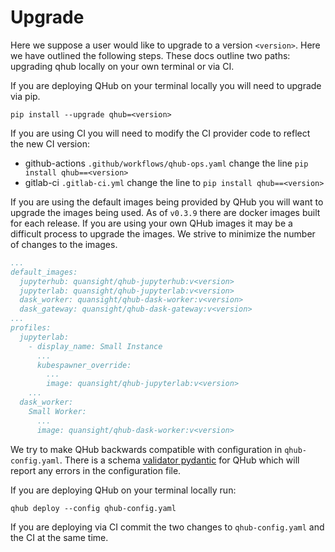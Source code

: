 # Upgrade

Here we suppose a user would like to upgrade to a version
`<version>`. Here we have outlined the following steps. These docs
outline two paths: upgrading qhub locally on your own terminal or via
CI.

If you are deploying QHub on your terminal locally you will need to
upgrade via pip.

```shell
pip install --upgrade qhub=<version>
```

If you are using CI you will need to modify the CI provider code to reflect the new CI version:
 - github-actions `.github/workflows/qhub-ops.yaml` change the line `pip install qhub==<version>`
 - gitlab-ci `.gitlab-ci.yml` change the line to `pip install qhub==<version>`

If you are using the default images being provided by QHub you will
want to upgrade the images being used. As of `v0.3.9` there are docker
images built for each release. If you are using your own QHub images
it may be a difficult process to upgrade the images. We strive to
minimize the number of changes to the images.

```yaml
...
default_images:
  jupyterhub: quansight/qhub-jupyterhub:v<version>
  jupyterlab: quansight/qhub-jupyterlab:v<version>
  dask_worker: quansight/qhub-dask-worker:v<version>
  dask_gateway: quansight/qhub-dask-gateway:v<version>
...
profiles:
  jupyterlab:
    - display_name: Small Instance
      ...
      kubespawner_override:
        ...
        image: quansight/qhub-jupyterlab:v<version>
    ...
  dask_worker:
    Small Worker:
      ...
      image: quansight/qhub-dask-worker:v<version>
```

We try to make QHub backwards compatible with configuration in
`qhub-config.yaml`. There is a schema [validator
pydantic](https://pydantic-docs.helpmanual.io/) for QHub which will
report any errors in the configuration file.

If you are deploying QHub on your terminal locally run:

```shell
qhub deploy --config qhub-config.yaml
```

If you are deploying via CI commit the two changes to
`qhub-config.yaml` and the CI at the same time.
